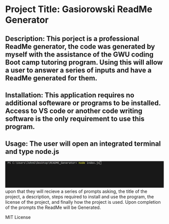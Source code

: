
    
# Project Title: Gasiorowski ReadMe Generator

## Description: This porject is a professional ReadMe generator, the code was generated by myself with the assistance of the GWU coding Boot camp tutoring program. Using this will allow a user to answer a series of inputs and have a ReadMe generated for them.

## Installation: This application requires no additional softeware or programs to be installed. Access to VS code or another code writing software is the only requirement to use this program.

## Usage: The user will open an integrated terminal and type node.js
![](.\assets\RMEimgs\PassGen1.png)
upon that they will recieve a series of prompts asking, the title of the project, a description, steps required  to install and use the program, the license of the project, and finally how the project is used. Upon completion of the prompts the ReadMe will be Generated.

MIT License

    







    
    
    
    
